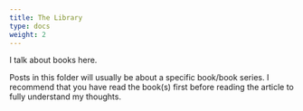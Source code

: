 ```yaml
---
title: The Library
type: docs
weight: 2
---
```


I talk about books here.

Posts in this folder will usually be about a specific book/book series. I recommend that you have read the book(s) first before reading the article to fully understand my thoughts.